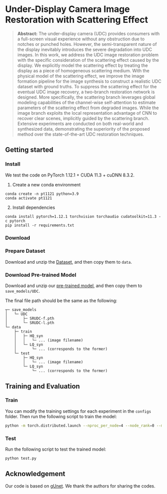 # Under-Display Camera Image Restoration with Scattering Effect


> **Abstract:** 
The under-display camera (UDC) provides consumers with a full-screen visual experience without any obstruction due to notches or punched holes. However, the semi-transparent nature of the display inevitably introduces the severe degradation into UDC images. In this work, we address the UDC image restoration problem with the specific consideration of the scattering effect caused by the display. We explicitly model the scattering effect by treating the display as a piece of homogeneous scattering medium. With the physical model of the scattering effect, we improve the image formation pipeline for the image synthesis to construct a realistic UDC dataset with ground truths. To suppress the scattering effect for the eventual UDC image recovery, a two-branch restoration network is designed. More specifically, the scattering branch leverages global modeling capabilities of the channel-wise self-attention to estimate parameters of the scattering effect from degraded images. While the image branch exploits the local representation advantage of CNN to recover clear scenes, implicitly guided by the scattering branch. Extensive experiments are conducted on both real-world and synthesized data, demonstrating the superiority of the proposed method over the state-of-the-art UDC restoration techniques.

## Getting started

### Install

We test the code on PyTorch 1.12.1 + CUDA 11.3 + cuDNN 8.3.2.

1. Create a new conda environment
```
conda create -n pt1121 python=3.9
conda activate pt1121
```

2. Install dependencies
```
conda install pytorch=1.12.1 torchvision torchaudio cudatoolkit=11.3 -c pytorch
pip install -r requirements.txt
```

### Download
### Prepare Dataset

Download and unzip the [Dataset](https://drive.google.com/drive/folders/14Zp2Ff4Ke5491qmyb-BXIx77l9jNMxkG?usp=sharing), and then copy them to `data`.

### Download Pre-trained Model

Download and unzip our [pre-trained model](https://drive.google.com/drive/folders/1x1MB88uUBGSlUBc68UT_Kg7abropMS0j?usp=sharing), and then copy them to `save_models/UDC`.


The final file path should be the same as the following:

```
┬─ save_models
│   └─ UDC
│       ├─ SRUDC-f.pth
│       └─ SRUDC-l.pth
└─ data
    ├─ train
    │   ├─ HQ_syn
    │   │   └─ ... (image filename)
    │   └─ LQ_syn
    │       └─ ... (corresponds to the former)
    └─ test
        ├─ HQ_syn
        │   └─ ... (image filename)
        └─ LQ_syn
            └─ ... (corresponds to the former)
```

## Training and Evaluation

### Train

You can modify the training settings for each experiment in the `configs` folder.
Then run the following script to train the model:

```sh
python -m torch.distributed.launch --nproc_per_node=4 --node_rank=0 --master_addr="master ip address" --master_port=6379 train.py --model SRUDC_f --use_mp --use_ddp
```

### Test

Run the following script to test the trained model:

```sh
python test.py
```


## Acknowledgement

Our code is based on [gUnet](https://github.com/IDKiro/gUNet). We thank the authors for sharing the codes.
